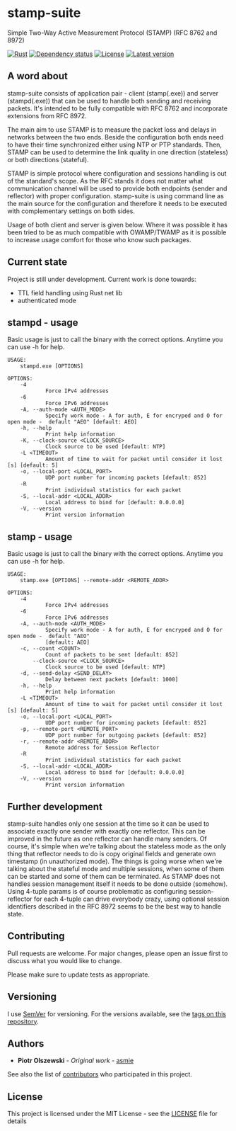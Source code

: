 # stamp-suite
Simple Two-Way Active Measurement Protocol (STAMP) (RFC 8762 and 8972)

[![Rust](https://github.com/asmie/stamp-suite/actions/workflows/rust.yml/badge.svg)](https://github.com/asmie/stamp-suite/actions/workflows/rust.yml)
[![Dependency status](https://deps.rs/repo/github/asmie/stamp-suite/status.svg)](https://deps.rs/repo/github/asmie/stamp-suite)
[![License](https://img.shields.io/crates/l/stamp-suite.svg)](https://opensource.org/licenses/MIT)
[![Latest version](https://img.shields.io/crates/v/stamp-suite.svg)](https://crates.io/crates/stamp-suite)

## A word about
stamp-suite consists of application pair - client (stamp(.exe)) and server (stampd(.exe)) that can be used to handle both sending and receiving packets. It's intended to be fully compatible with RFC 8762 and incorporate extensions from RFC 8972.

The main aim to use STAMP is to measure the packet loss and delays in networks between the two ends. Beside the configuration both ends need to have their time synchronized either using NTP or PTP standards. Then, STAMP can be used to determine the link quality in one direction (stateless) or both directions (stateful).

STAMP is simple protocol where configuration and sessions handling is out of the standard's scope. As the RFC stands it does not matter what communication channel will be used to provide both endpoints (sender and reflector) with proper configuration. stamp-suite is using command line as the main source for the configuration and therefore it needs to be executed with complementary settings on both sides.

Usage of both client and server is given below. Where it was possible it has been tried to be as much compatible with OWAMP/TWAMP as it is possible to increase usage comfort for those who know such packages.

## Current state
Project is still under development.
Current work is done towards:
- TTL field handling using Rust net lib
- authenticated mode

## stampd - usage
Basic usage is just to call the binary with the correct options. Anytime you can use -h for help.

```
USAGE:
    stampd.exe [OPTIONS]

OPTIONS:
    -4
            Force IPv4 addresses
    -6
            Force IPv6 addresses
    -A, --auth-mode <AUTH_MODE>
            Specify work mode - A for auth, E for encryped and O for open mode -  default "AEO" [default: AEO]
    -h, --help
            Print help information
    -K, --clock-source <CLOCK_SOURCE>
            Clock source to be used [default: NTP]
    -L <TIMEOUT>
            Amount of time to wait for packet until consider it lost [s] [default: 5]
    -o, --local-port <LOCAL_PORT>
            UDP port number for incoming packets [default: 852]
    -R
            Print individual statistics for each packet
    -S, --local-addr <LOCAL_ADDR>
            Local address to bind for [default: 0.0.0.0]
    -V, --version
            Print version information
```

## stamp - usage
Basic usage is just to call the binary with the correct options. Anytime you can use -h for help.

```
USAGE:
    stamp.exe [OPTIONS] --remote-addr <REMOTE_ADDR>

OPTIONS:
    -4
            Force IPv4 addresses
    -6
            Force IPv6 addresses
    -A, --auth-mode <AUTH_MODE>
            Specify work mode - A for auth, E for encryped and O for open mode -  default "AEO"
            [default: AEO]
    -c, --count <COUNT>
            Count of packets to be sent [default: 852]
        --clock-source <CLOCK_SOURCE>
            Clock source to be used [default: NTP]
    -d, --send-delay <SEND_DELAY>
            Delay between next packets [default: 1000]
    -h, --help
            Print help information
    -L <TIMEOUT>
            Amount of time to wait for packet until consider it lost [s] [default: 5]
    -o, --local-port <LOCAL_PORT>
            UDP port number for incoming packets [default: 852]
    -p, --remote-port <REMOTE_PORT>
            UDP port number for outgoing packets [default: 852]
    -r, --remote-addr <REMOTE_ADDR>
            Remote address for Session Reflector
    -R
            Print individual statistics for each packet
    -S, --local-addr <LOCAL_ADDR>
            Local address to bind for [default: 0.0.0.0]
    -V, --version
            Print version information
```

## Further development
stamp-suite handles only one session at the time so it can be used to associate exactly one sender with exactly one reflector. This can be improved in the future as one reflector can handle many senders. Of course, it's simple when we're talking about the stateless mode as the only thing that reflector needs to do is copy original fields and generate own timestamp (in unauthorized mode). The things is going worse when we're talking about the stateful mode and multiple sessions, when some of them can be started and some of them can be terminated. As STAMP does not handles session management itself it needs to be done outside (somehow). Using 4-tuple params is of course problematic as configuring session-reflector for each 4-tuple can drive everybody crazy, using optional session identifiers described in the RFC 8972 seems to be the best way to handle state. 

## Contributing

Pull requests are welcome. For major changes, please open an issue first to discuss what you would like to change.

Please make sure to update tests as appropriate.

## Versioning

I use [SemVer](http://semver.org/) for versioning. For the versions available, see the [tags on this repository](https://github.com/asmie/stamp-suite). 

## Authors

* **Piotr Olszewski** - *Original work* - [asmie](https://github.com/asmie)

See also the list of [contributors](https://github.com/asmie/stamp-suite/contributors) who participated in this project.


## License

This project is licensed under the MIT License - see the [LICENSE](LICENSE) file for details


